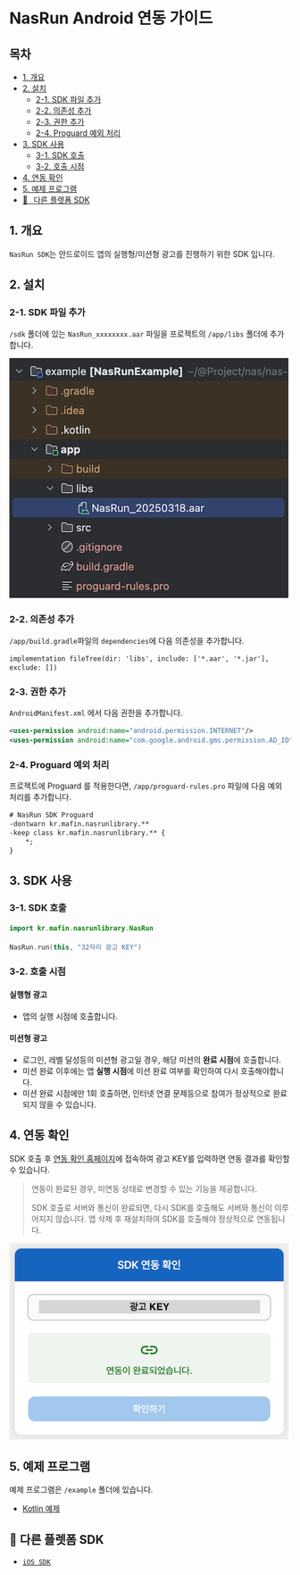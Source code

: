 # NasRun Android 연동 가이드

## 목차
- [1. 개요](#1-개요)
- [2. 설치](#2-설치)
  - [2-1. SDK 파일 추가](#2-1-sdk-파일-추가)
  - [2-2. 의존성 추가](#2-2-의존성-추가)
  - [2-3. 권한 추가](#2-3-권한-추가)
  - [2-4. Proguard 예외 처리](#2-4-Proguard-예외-처리)
- [3. SDK 사용](#3-sdk-사용)
  - [3-1. SDK 호출](#3-1-sdk-호출)
  - [3-2. 호출 시점](#3-2-호출-시점)
- [4. 연동 확인](#4-연동-확인)
- [5. 예제 프로그램](#5-예제-프로그램)
- [🔗⠀다른 플렛폼 SDK](#-다른-플렛폼-sdk)

## 1. 개요
`NasRun SDK`는 안드로이드 앱의 실행형/미션형 광고를 진행하기 위한 SDK 입니다.

## 2. 설치

### 2-1. SDK 파일 추가
`/sdk` 폴더에 있는 `NasRun_xxxxxxxx.aar` 파일을 프로젝트의 `/app/libs` 폴더에 추가합니다.

![SDK 파일 추가](img/add_sdk_file.png)

### 2-2. 의존성 추가

`/app/build.gradle`파일의 `dependencies`에 다음 의존성을 추가합니다.

```
implementation fileTree(dir: 'libs', include: ['*.aar', '*.jar'], exclude: [])
```

### 2-3. 권한 추가
`AndroidManifest.xml` 에서 다음 권한을 추가합니다.

```xml
<uses-permission android:name="android.permission.INTERNET"/>
<uses-permission android:name="com.google.android.gms.permission.AD_ID" />
```

### 2-4. Proguard 예외 처리

프로젝트에 Proguard 를 적용한다면, `/app/proguard-rules.pro` 파일에 다음 예외 처리를 추가합니다.

```
# NasRun SDK Proguard
-dontwarn kr.mafin.nasrunlibrary.**
-keep class kr.mafin.nasrunlibrary.** {
    *;
}
```

## 3. SDK 사용

### 3-1. SDK 호출
```kotlin
import kr.mafin.nasrunlibrary.NasRun

NasRun.run(this, "32자리 광고 KEY")
```

### 3-2. 호출 시점

#### 실행형 광고
- 앱의 실행 시점에 호출합니다.

#### 미션형 광고
- 로그인, 레벨 달성등의 미션형 광고일 경우, 해당 미션의 **완료 시점**에 호출합니다.
- 미션 완료 이후에는 앱 **실행 시점**에 미션 완료 여부를 확인하여 다시 호출해야합니다.
- 미션 완료 시점에만 1회 호출하면, 인터넷 연결 문제등으로 참여가 정상적으로 완료되지 않을 수 있습니다.

## 4. 연동 확인

SDK 호출 후 [연동 확인 홈페이지](https://ow.appang.kr/sdk/connected)에 접속하여 광고 KEY를 입력하면 연동 결과를 확인할 수 있습니다.

> 연동이 완료된 경우, 미연동 상태로 변경할 수 있는 기능을 제공합니다.
>
> SDK 호출로 서버와 통신이 완료되면, 다시 SDK를 호출해도 서버와 통신이 이루어지지 않습니다. 앱 삭제 후 재설치하여 SDK를 호출해야 정상적으로 연동됩니다.

![](img/check_connected.png)

## 5. 예제 프로그램
예제 프로그램은 `/example` 폴더에 있습니다.

- [Kotlin 예제](example)

## 🔗 다른 플렛폼 SDK
- [`iOS SDK`](https://github.com/mafin-global/nas-run-ios)
